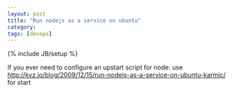 ```yaml
---
layout: post
title: "Run nodejs as a service on ubuntu"
category: 
tags: [devops]
---
```

{% include JB/setup %}

If you ever need to configure an upstart script for node: use
http://kvz.io/blog/2009/12/15/run-nodejs-as-a-service-on-ubuntu-karmic/
for start